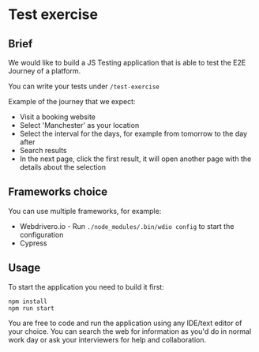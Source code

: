# Test exercise

## Brief
We would like to build a JS Testing application that is able to test the E2E Journey of a platform.

You can write your tests under `/test-exercise`

Example of the journey that we expect:
- Visit a booking website
- Select 'Manchester' as your location
- Select the interval for the days, for example from tomorrow to the day after
- Search results
- In the next page, click the first result, it will open another page with the details about the selection

## Frameworks choice
You can use multiple frameworks, for example:
- Webdrivero.io - Run `./node_modules/.bin/wdio config` to start the configuration
- Cypress

## Usage
To start the application you need to build it first:

```
npm install
npm run start
```

You are free to code and run the application using any IDE/text editor of your choice.
You can search the web for information as you'd do in normal work day or ask your interviewers for help and collaboration.
